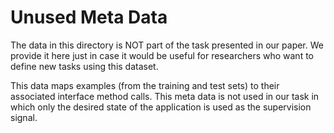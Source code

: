 # Unused Meta Data
The data in this directory is NOT part of the task presented in our paper. We provide it here just in case it would be useful for researchers who want to define new tasks using this dataset.

This data maps examples (from the training and test sets) to their associated interface method calls. This meta data is not used in our task in which only the desired state of the application is used as the supervision signal.

